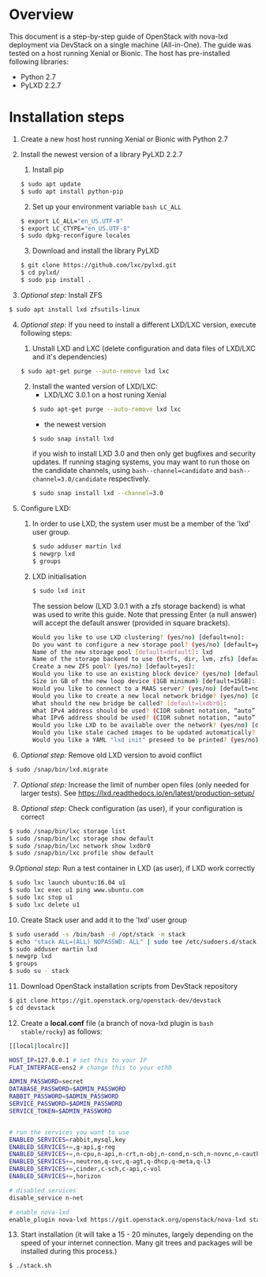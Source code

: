 
# Overview

This document is a step-by-step guide of OpenStack with nova-lxd deployment via DevStack on a single machine (All-in-One). The guide was tested on a host running Xenial or Bionic. The host has pre-installed following libraries:

* Python 2.7
* PyLXD 2.2.7

# Installation steps

1. Create a new host host running Xenial or Bionic with Python 2.7

2. Install the newest version of a library PyLXD 2.2.7

   1. Install pip
   ```bash
   $ sudo apt update
   $ sudo apt install python-pip
   ```
   
   2. Set up your environment variable ```bash LC_ALL```
   ```bash
   $ export LC_ALL="en_US.UTF-8"
   $ export LC_CTYPE="en_US.UTF-8"
   $ sudo dpkg-reconfigure locales
   ```
   
   3. Download and install the library PyLXD
   ```bash
   $ git clone https://github.com/lxc/pylxd.git
   $ cd pylxd/
   $ sudo pip install .
   ```
3. *Optional step:* Install ZFS
```bash
$ sudo apt install lxd zfsutils-linux
```

4. *Optional step:* If you need to install a different LXD/LXC version, execute following steps:

   1. Unstall LXD and LXC (delete configuration and data files of LXD/LXC and it's dependencies)
   ```bash
   $ sudo apt-get purge --auto-remove lxd lxc
   ```
   
   2. Install the wanted version of LXD/LXC:
      * LXD/LXC 3.0.1 on a host runing Xenial
      ```bash
      $ sudo apt-get purge --auto-remove lxd lxc
      ```
      * the newest version
      ```bash
      $ sudo snap install lxd
      ```
      if you wish to install LXD 3.0 and then only get bugfixes and security updates. If running staging systems, you may want to run those on the candidate channels, using ```bash--channel=candidate``` and ```bash--channel=3.0/candidate``` respectively.
      ```bash
      $ sudo snap install lxd --channel=3.0
      ```
      
5. Configure LXD:
   1. In order to use LXD, the system user must be a member of the 'lxd' user group.
      ```bash
      $ sudo adduser martin lxd
      $ newgrp lxd
      $ groups
      ```
      
   2. LXD initialisation
      ```bash
      $ sudo lxd init
      ```
      The session below (LXD 3.0.1 with a zfs storage backend) is what was used to write this guide. Note that pressing Enter (a null answer) will accept the default answer (provided in square brackets).
      ```bash
      Would you like to use LXD clustering? (yes/no) [default=no]: 
      Do you want to configure a new storage pool? (yes/no) [default=yes]: 
      Name of the new storage pool [default=default]: lxd
      Name of the storage backend to use (btrfs, dir, lvm, zfs) [default=zfs]: 
      Create a new ZFS pool? (yes/no) [default=yes]: 
      Would you like to use an existing block device? (yes/no) [default=no]: 
      Size in GB of the new loop device (1GB minimum) [default=15GB]:
      Would you like to connect to a MAAS server? (yes/no) [default=no]: 
      Would you like to create a new local network bridge? (yes/no) [default=yes]: 
      What should the new bridge be called? [default=lxdbr0]: 
      What IPv4 address should be used? (CIDR subnet notation, “auto” or “none”) [default=auto]:     
      What IPv6 address should be used? (CIDR subnet notation, “auto” or “none”) [default=auto]: none
      Would you like LXD to be available over the network? (yes/no) [default=no]: 
      Would you like stale cached images to be updated automatically? (yes/no) [default=yes] 
      Would you like a YAML "lxd init" preseed to be printed? (yes/no) [default=no]:
      ```
6. *Optional step:* Remove old LXD version to avoid conflict
```bash
$ sudo /snap/bin/lxd.migrate
```

7. *Optional step:* Increase the limit of number open files (only needed for larger tests). See https://lxd.readthedocs.io/en/latest/production-setup/

8. *Optional step:* Check configuration (as user), if your configuration is correct
```bash
$ sudo /snap/bin/lxc storage list
$ sudo /snap/bin/lxc storage show default
$ sudo /snap/bin/lxc network show lxdbr0
$ sudo /snap/bin/lxc profile show default
```

9.*Optional step:* Run a test container in LXD (as user), if LXD work correctly
```bash
$ sudo lxc launch ubuntu:16.04 u1
$ sudo lxc exec u1 ping www.ubuntu.com
$ sudo lxc stop u1
$ sudo lxc delete u1
```

10. Create Stack user and add it to the 'lxd' user group
```bash
$ sudo useradd -s /bin/bash -d /opt/stack -m stack
$ echo "stack ALL=(ALL) NOPASSWD: ALL" | sudo tee /etc/sudoers.d/stack
$ sudo adduser martin lxd
$ newgrp lxd
$ groups
$ sudo su - stack
```

11. Download OpenStack installation scripts from DevStack repository
```bash
$ git clone https://git.openstack.org/openstack-dev/devstack
$ cd devstack
```

12. Create a **local.conf** file (a branch of nova-lxd plugin is ```bash stable/rocky```) as follows:
```bash
[[local|localrc]]

HOST_IP=127.0.0.1 # set this to your IP
FLAT_INTERFACE=ens2 # change this to your eth0

ADMIN_PASSWORD=secret
DATABASE_PASSWORD=$ADMIN_PASSWORD
RABBIT_PASSWORD=$ADMIN_PASSWORD
SERVICE_PASSWORD=$ADMIN_PASSWORD
SERVICE_TOKEN=$ADMIN_PASSWORD


# run the services you want to use
ENABLED_SERVICES=rabbit,mysql,key
ENABLED_SERVICES+=,g-api,g-reg
ENABLED_SERVICES+=,n-cpu,n-api,n-crt,n-obj,n-cond,n-sch,n-novnc,n-cauth,placement-api,placement-client
ENABLED_SERVICES+=,neutron,q-svc,q-agt,q-dhcp,q-meta,q-l3
ENABLED_SERVICES+=,cinder,c-sch,c-api,c-vol
ENABLED_SERVICES+=,horizon

# disabled services
disable_service n-net

# enable nova-lxd
enable_plugin nova-lxd https://git.openstack.org/openstack/nova-lxd stable/rocky
```
13. Start installation (it will take a 15 - 20 minutes, largely depending on the speed of your internet connection. Many git trees and packages will be installed during this process.)
```bash
$ ./stack.sh
```
